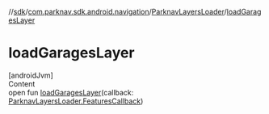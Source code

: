 //[sdk](../../../index.md)/[com.parknav.sdk.android.navigation](../index.md)/[ParknavLayersLoader](index.md)/[loadGaragesLayer](load-garages-layer.md)



# loadGaragesLayer  
[androidJvm]  
Content  
open fun [loadGaragesLayer](load-garages-layer.md)(callback: [ParknavLayersLoader.FeaturesCallback](-features-callback/index.md))  



